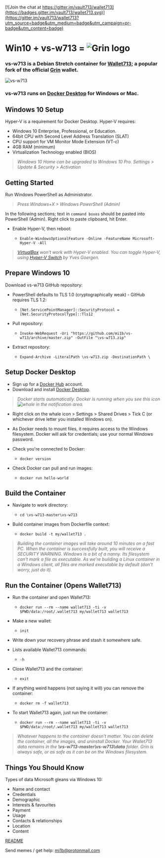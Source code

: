 
[![Join the chat at https://gitter.im/vault713/wallet713](https://badges.gitter.im/vault713/wallet713.svg)](https://gitter.im/vault713/wallet713?utm_source=badge&utm_medium=badge&utm_campaign=pr-badge&utm_content=badge)

# **Win10 + vs-w713 =** ![Grin logo](https://ipfs.io/ipfs/QmdboUjYec5DW2bveXQasCm6Y19KjkZorULkTXo8ogfkU3)

### vs-w713 is a Debian Stretch container for [Wallet713](https://github.com/vault713/wallet713); a popular fork of the official [Grin](https://github.com/mimblewimble/grin) wallet.
![vs-w713](https://ipfs.io/ipfs/QmSchK6LTdTYgKqZ26DU7XcSBDiDrtquvikbRUQXitygJf)

### vs-w713 runs on [Docker Desktop](https://www.docker.com/products/docker-desktop) for Windows or Mac.

## Windows 10 Setup
Hyper-V is a requirement for Docker Desktop. Hyper-V requires:

* Windows 10 Enterprise, Professional, or Education.
* 64bit CPU with Second Level Address Translation (SLAT)
* CPU support for VM Monitor Mode Extension (VT-c)
* 4GB RAM (minimum)
* Virtualization Technology enabled (BIOS)

>*Windows 10 Home can be upgraded to Windows 10 Pro. Settings > Update & Security > Activation*

## Getting Started
Run Windows PowerShell as Administrator.
>*Press Windows+X > Windows PowerShell (Admin)*

In the following sections; text in `command boxes` should be  pasted into PowerShell (Admin). Right click to paste clipboard, hit Enter.

* Enable Hyper-V, then reboot:

  * `Enable-WindowsOptionalFeature -Online -FeatureName Microsoft-Hyper-V -All`

>*[VirtualBox](https://www.virtualbox.org/) won't work with Hyper-V enabled. You can toggle Hyper-V, using [Hyper-V Switch](https://unclassified.software/en/apps/hypervswitch) by Yves Goergen.*

## Prepare Windows 10
Download vs-w713 GitHub repository:

* PowerShell defaults to TLS 1.0 (cryptographically weak) - GitHub requires TLS 1.2:
  * `[Net.ServicePointManager]::SecurityProtocol = [Net.SecurityProtocolType]::Tls12 `
  
* Pull repository:
  * `Invoke-WebRequest -Uri "https://github.com/mi1b/vs-w713/archive/master.zip" -OutFile "\vs-w713.zip"`

* Extract repository:
  * `Expand-Archive -LiteralPath \vs-w713.zip -DestinationPath \`

## Setup Docker Desktop
* Sign up for a [Docker Hub](https://hub.docker.com/signup) account.
* Download and install [Docker Desktop](https://hub.docker.com/editions/community/docker-ce-desktop-windows).

>*Docker starts automatically.  Docker is running when you see this icon ![whale](https://ipfs.io/ipfs/Qmd3RCnf58MoTH1uVbqehXg9keVZgBZMvA9vVpaN76hBKv) in the notification area.*

* Right click on the whale icon > Settings > Shared Drives > Tick C (or whichever drive letter you installed Windows on).

* As Docker needs to mount files, it requires access to the Windows filesystem. Docker will ask for credentials; use your normal Windows password.

* Check you're connected to Docker:
  * `docker version`
  
* Check Docker can pull and run images:
  * `docker run hello-world`

## Build the Container

* Navigate to work directory:
  * `cd \vs-w713-master\vs-w713`
  
 * Build container images from Dockerfile context:
   * `docker build -t my/wallet713 .`

>*Building the container images will take around 10 minutes on a fast PC. When the container is successfully built, you will receive a SECURITY WARNING. Windows is a bit of a nanny. Its filesystem can't mark a file as executable. As we're building a Linux container in a Windows client, all files are marked executable by default (don't worry, just do it).*

## Run the Container (Opens Wallet713)

* Run the container and open Wallet713:
  * `docker run --rm --name wallet713 -ti -v $PWD/data:/root/.wallet713 my/wallet713 wallet713`
   
* Make a new wallet:
  * `init`

* Write down your recovery phrase and stash it somewhere safe.

* Lists available Wallet713 commands:
  * `-h`
  
 * Close Wallet713 and the container:
   * `exit`
   
* If anything weird happens (not saying it will) you can remove the container:
  * `docker rm -f wallet713`
  
* To start Wallet713 again, just run the container:
  * `docker run --rm --name wallet713 -ti -v $PWD/data:/root/.wallet713 my/wallet713 wallet713`
  
> *Whatever happens to the container doesn't matter. You can delete the container, all the images, and uninstall Docker. Your Wallet713 data remains in the **\vs-w713-master\vs-w713\data** folder. Grin is always safe, or as safe as it can be on the Windows filesystem.*


## Things You Should Know
Types of data Microsoft gleans via Windows 10:

* Name and contact
* Credentials
* Demographic
* Interests & favourites
* Payment
* Usage
* Contacts & relationships
* Location
* Content

[README](https://heimdalsecurity.com/en/windows-10-security-guide/privacy)

Send memes / get help: mi1b@protonmail.com
